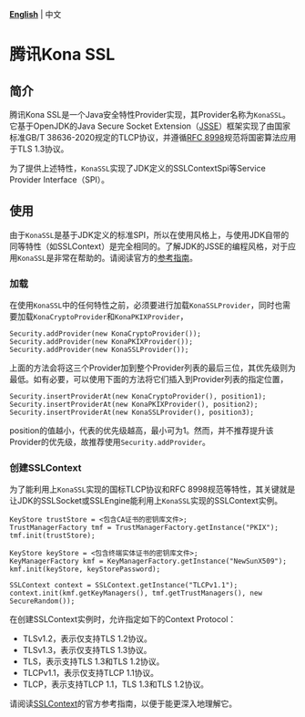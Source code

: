 **[English]** | 中文

# 腾讯Kona SSL

## 简介
腾讯Kona SSL是一个Java安全特性Provider实现，其Provider名称为`KonaSSL`。它基于OpenJDK的Java Secure Socket Extension（[JSSE]）框架实现了由国家标准GB/T 38636-2020规定的TLCP协议，并遵循[RFC 8998]规范将国密算法应用于TLS 1.3协议。

为了提供上述特性，`KonaSSL`实现了JDK定义的SSLContextSpi等Service Provider Interface（SPI）。

## 使用
由于`KonaSSL`是基于JDK定义的标准SPI，所以在使用风格上，与使用JDK自带的同等特性（如SSLContext）是完全相同的。了解JDK的JSSE的编程风格，对于应用`KonaSSL`是非常在帮助的。请阅读官方的[参考指南]。

### 加载
在使用`KonaSSL`中的任何特性之前，必须要进行加载`KonaSSLProvider`，同时也需要加载`KonaCryptoProvider`和`KonaPKIXProvider`，

```
Security.addProvider(new KonaCryptoProvider());
Security.addProvider(new KonaPKIXProvider());
Security.addProvider(new KonaSSLProvider());
```

上面的方法会将这三个Provider加到整个Provider列表的最后三位，其优先级则为最低。如有必要，可以使用下面的方法将它们插入到Provider列表的指定位置，

```
Security.insertProviderAt(new KonaCryptoProvider(), position1);
Security.insertProviderAt(new KonaPKIXProvider(), position2);
Security.insertProviderAt(new KonaSSLProvider(), position3);
```

position的值越小，代表的优先级越高，最小可为1。然而，并不推荐提升该Provider的优先级，故推荐使用`Security.addProvider`。

### 创建SSLContext
为了能利用上`KonaSSL`实现的国标TLCP协议和RFC 8998规范等特性，其关键就是让JDK的SSLSocket或SSLEngine能利用上`KonaSSL`实现的SSLContext实例。

```
KeyStore trustStore = <包含CA证书的密钥库文件>;
TrustManagerFactory tmf = TrustManagerFactory.getInstance("PKIX");
tmf.init(trustStore);

KeyStore keyStore = <包含终端实体证书的密钥库文件>;
KeyManagerFactory kmf = KeyManagerFactory.getInstance("NewSunX509");
kmf.init(keyStore, keyStorePassword);

SSLContext context = SSLContext.getInstance("TLCPv1.1");
context.init(kmf.getKeyManagers(), tmf.getTrustManagers(), new SecureRandom());
```

在创建SSLContext实例时，允许指定如下的Context Protocol：

- TLSv1.2，表示仅支持TLS 1.2协议。
- TLSv1.3，表示仅支持TLS 1.3协议。
- TLS，表示支持TLS 1.3和TLS 1.2协议。
- TLCPv1.1，表示仅支持TLCP 1.1协议。
- TLCP，表示支持TLCP 1.1，TLS 1.3和TLS 1.2协议。

请阅读[SSLContext]的官方参考指南，以便于能更深入地理解它。


[English]:
<README.md>

[JSSE]:
<https://docs.oracle.com/en/java/javase/11/security/java-secure-socket-extension-jsse-reference-guide.html#GUID-93DEEE16-0B70-40E5-BBE7-55C3FD432345>

[RFC 8998]:
<https://datatracker.ietf.org/doc/html/rfc8998>

[参考指南]:
<https://docs.oracle.com/en/java/javase/11/security/java-secure-socket-extension-jsse-reference-guide.html#GUID-93DEEE16-0B70-40E5-BBE7-55C3FD432345>

[SSLContext]:
<https://docs.oracle.com/en/java/javase/11/security/java-secure-socket-extension-jsse-reference-guide.html#GUID-C281CAF3-275F-4DE4-8B47-4A84363CF39F>
